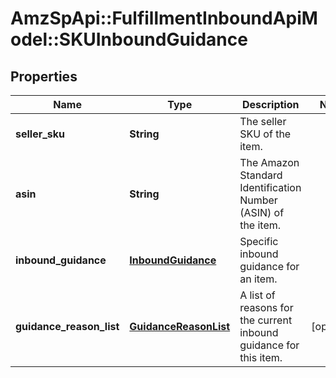 # AmzSpApi::FulfillmentInboundApiModel::SKUInboundGuidance

## Properties
Name | Type | Description | Notes
------------ | ------------- | ------------- | -------------
**seller_sku** | **String** | The seller SKU of the item. | 
**asin** | **String** | The Amazon Standard Identification Number (ASIN) of the item. | 
**inbound_guidance** | [**InboundGuidance**](InboundGuidance.md) | Specific inbound guidance for an item. | 
**guidance_reason_list** | [**GuidanceReasonList**](GuidanceReasonList.md) | A list of reasons for the current inbound guidance for this item. | [optional] 


